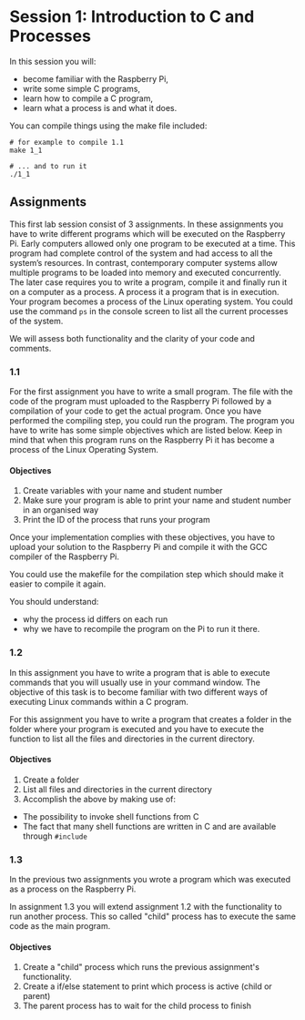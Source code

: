 # Session 1: Introduction to C and Processes

In this session you will:

- become familiar with the Raspberry Pi,
- write some simple C programs,
- learn how to compile a C program,
- learn what a process is and what it does.

You can compile things using the make file included:

    # for example to compile 1.1
    make 1_1

    # ... and to run it
    ./1_1

## Assignments

This first lab session consist of 3 assignments. In these assignments you have to
write different programs which will be executed on the Raspberry Pi.
Early computers allowed only one program to be executed at a time. This
program had complete control of the system and had access to all the system’s
resources. In contrast, contemporary computer systems allow multiple programs
to be loaded into memory and executed concurrently. The later case requires you
to write a program, compile it and finally run it on a computer as a process. A
process it a program that is in execution. Your program becomes a process of the
Linux operating system. You could use the command `ps` in the console screen to
list all the current processes of the system.

We will assess both functionality and the clarity of your code and comments.

### 1.1

For the first assignment you have to write a small program.
The file with the code of the program must uploaded to the Raspberry Pi followed by a compilation of
your code to get the actual program. Once you have performed the compiling step, you could run the
program. The program you have to write has some simple objectives which are listed below. Keep in
mind that when this program runs on the Raspberry Pi it has become a process of the Linux Operating
System.

#### Objectives

1. Create variables with your name and student number
2. Make sure your program is able to print your name and student number in an organised way
3. Print the ID of the process that runs your program

Once your implementation complies with these objectives, you have to upload your
solution to the Raspberry Pi and compile it with the GCC compiler of the Raspberry
Pi.

You could use the makefile for the compilation step which should make it easier to compile it again.

You should understand:

- why the process id differs on each run
- why we have to recompile the program on the Pi to run it there.

### 1.2

In this assignment you have to write a program that is able to execute commands
that you will usually use in your command window.
The objective of this task is to become familiar with two different ways of executing Linux commands
within a C program.

For this assignment you have to write a program that creates a folder in
the folder where your program is executed and you have to execute the function to
list all the files and directories in the current directory.

#### Objectives

1. Create a folder
2. List all files and directories in the current directory
3. Accomplish the above by making use of:

  - The possibility to invoke shell functions from C
  - The fact that many shell functions are written in C and are available through `#include`

### 1.3

In the previous two assignments you wrote a program which was executed as a
process on the Raspberry Pi.

In assignment 1.3 you will extend assignment 1.2 with the functionality to run another process.
This so called "child" process has to execute the same code as the main program.

#### Objectives

1. Create a "child" process which runs the previous assignment's functionality.
2. Create a if/else statement to print which process is active (child or parent)
3. The parent process has to wait for the child process to finish
